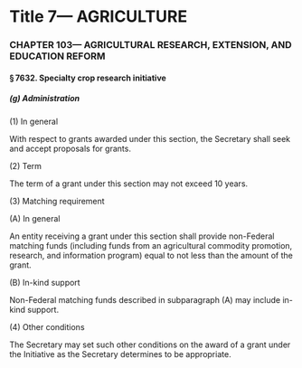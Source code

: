
# Title 7— AGRICULTURE
### CHAPTER 103— AGRICULTURAL RESEARCH, EXTENSION, AND EDUCATION REFORM
#### § 7632. Specialty crop research initiative
##### (g) Administration

(1) In general

With respect to grants awarded under this section, the Secretary shall seek and accept proposals for grants.

(2) Term

The term of a grant under this section may not exceed 10 years.

(3) Matching requirement

(A) In general

An entity receiving a grant under this section shall provide non-Federal matching funds (including funds from an agricultural commodity promotion, research, and information program) equal to not less than the amount of the grant.

(B) In-kind support

Non-Federal matching funds described in subparagraph (A) may include in-kind support.

(4) Other conditions

The Secretary may set such other conditions on the award of a grant under the Initiative as the Secretary determines to be appropriate.
